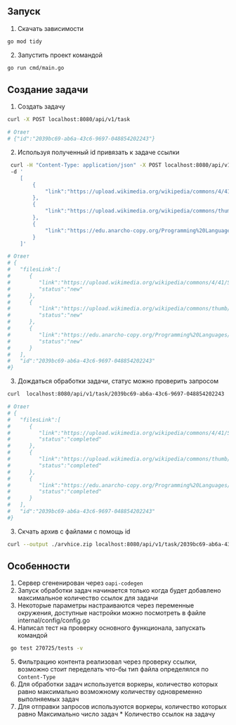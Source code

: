 
## Запуск

1. Скачать зависимости
```bash
go mod tidy
```

2. Запустить проект командой
```bash
go run cmd/main.go
```

## Создание задачи
1. Создать задачу
```bash
curl -X POST localhost:8080/api/v1/task

# Ответ
# {"id":"2039bc69-ab6a-43c6-9697-048854202243"}

```

2. Используя полученный id привязать к задаче ссылки
```bash
 curl -H "Content-Type: application/json" -X POST localhost:8080/api/v1/task/2039bc69-ab6a-43c6-9697-048854202243/link 
 -d '
    [
        {
            "link":"https://upload.wikimedia.org/wikipedia/commons/4/41/Sunflower_from_Silesia2.jpg"
        },
        {
            "link":"https://upload.wikimedia.org/wikipedia/commons/thumb/3/3b/Europeian_diet_Sprite_bottle.jpg/800px-Europeian_diet_Sprite_bottle.jpg"
        },
        {
            "link":"https://edu.anarcho-copy.org/Programming%20Languages/Go/build-web-application-with-golang-en.pdf"
        }
    ]'

# Ответ
# {
#   "filesLink":[
#      {
#         "link":"https://upload.wikimedia.org/wikipedia/commons/4/41/Sunflower_from_Silesia2.jpg",
#         "status":"new"
#      },
#      {
#         "link":"https://upload.wikimedia.org/wikipedia/commons/thumb/3/3b/Europeian_diet_Sprite_bottle.jpg/800px-Europeian_diet_Sprite_bottle.jpg",
#         "status":"new"
#      },
#      {
#         "link":"https://edu.anarcho-copy.org/Programming%20Languages/Go/build-web-application-with-golang-en.pdf",
#         "status":"new"
#      }
#   ],
#   "id":"2039bc69-ab6a-43c6-9697-048854202243"
#}

``` 
3. Дождаться обработки задачи, статус можно проверить запросом
```bash
curl  localhost:8080/api/v1/task/2039bc69-ab6a-43c6-9697-048854202243 

# Ответ
# {
#   "filesLink":[
#      {
#         "link":"https://upload.wikimedia.org/wikipedia/commons/4/41/Sunflower_from_Silesia2.jpg",
#         "status":"completed"
#      },
#      {
#         "link":"https://upload.wikimedia.org/wikipedia/commons/thumb/3/3b/Europeian_diet_Sprite_bottle.jpg/800px-Europeian_diet_Sprite_bottle.jpg",
#         "status":"completed"
#      },
#      {
#         "link":"https://edu.anarcho-copy.org/Programming%20Languages/Go/build-web-application-with-golang-en.pdf",
#         "status":"completed"
#      }
#   ],
#   "id":"2039bc69-ab6a-43c6-9697-048854202243"
#}
```

3. Скчать архив с файлами с помощь id
```bash
curl --output ./arvhice.zip localhost:8080/api/v1/task/2039bc69-ab6a-43c6-9697-048854202243/result

```

## Особенности
1. Сервер сгененирован через `oapi-codegen`
2. Запуск обработки задач начинается только когда будет добавлено максимальное количество ссылок для задачи
3. Некоторые параметры настраиваются через переменные окружения, доступные настройки можно посмотреть в файле internal/config/config.go
4. Написал тест на проверку основного функционала, запускать командой
```bash
 go test 270725/tests -v 
```
5. Фильтрацию контента реализовал через проверку ссылки, возможно стоит переделать что-бы тип файла определялся по `Content-Type`
6. Для обработки задач используется воркеры, количество которых равно максимально возможному количеству одновременно выполняемых задач
7. Для отправки запросов используются воркеры, количество которых равно Максимально число задач * Количество ссылок на задачу